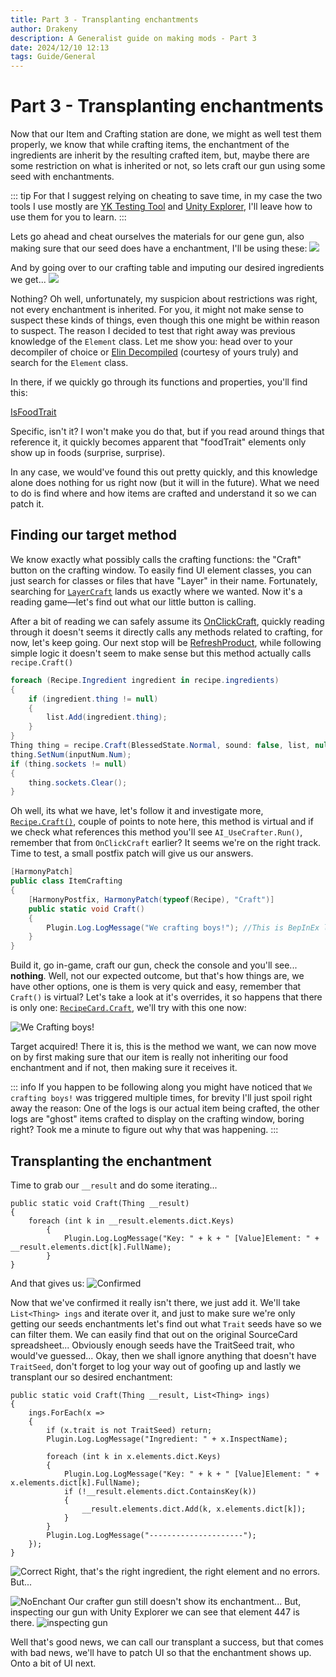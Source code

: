 ```yaml
---
title: Part 3 - Transplanting enchantments
author: Drakeny
description: A Generalist guide on making mods - Part 3
date: 2024/12/10 12:13
tags: Guide/General
---
```


# Part 3 - Transplanting enchantments

Now that our Item and Crafting station are done, we might as well test them properly, we know that while crafting items, the enchantment of the ingredients are inherit by the resulting crafted item, but, maybe there are some restriction on what is inherited or not, so lets craft our gun using some seed with enchantments.

::: tip
For that I suggest relying on cheating to save time, in my case the two tools I use mostly are [YK Testing Tool](https://steamcommunity.com/sharedfiles/filedetails/?id=3365678112) and [Unity Explorer](https://steamcommunity.com/sharedfiles/filedetails/?id=3364902496&searchtext=unity), I'll leave how to use them for you to learn.
:::

Lets go ahead and cheat ourselves the materials for our gene gun, also making sure that our seed does have a enchantment, I'll be using these:
![](./Assets/seed.png)

And by going over to our crafting table and imputing our desired ingredients we get...
![](./Assets/noenccraft.png)

Nothing? Oh well, unfortunately, my suspicion about restrictions was right, not every enchantment is inherited. For you, it might not make sense to suspect these kinds of things, even though this one might be within reason to suspect. The reason I decided to test that right away was previous knowledge of the `Element` class. Let me show you: head over to your decompiler of choice or [Elin Decompiled](https://elin-modding-resources.github.io/Elin-Decompiled/) (courtesy of yours truly) and search for the `Element` class.

In there, if we quickly go through its functions and properties, you'll find this:

[IsFoodTrait](https://elin-modding-resources.github.io/Elin-Decompiled/classElement.html#a4a285c3ae82445a9c479a5c77a7d2129)

Specific, isn't it? I won't make you do that, but if you read around things that reference it, it quickly becomes apparent that "foodTrait" elements only show up in foods (surprise, surprise).

In any case, we would've found this out pretty quickly, and this knowledge alone does nothing for us right now (but it will in the future). What we need to do is find where and how items are crafted and understand it so we can patch it.

## Finding our target method

We know exactly what possibly calls the crafting functions: the "Craft" button on the crafting window. To easily find UI element classes, you can just search for classes or files that have "Layer" in their name. Fortunately, searching for [`LayerCraft`](https://elin-modding-resources.github.io/Elin-Decompiled/classLayerCraft.html) lands us exactly where we wanted. Now it's a reading game—let's find out what our little button is calling.

After a bit of reading we can safely assume its [OnClickCraft](https://elin-modding-resources.github.io/Elin-Decompiled/classLayerCraft.html#a209d122805d09c7b140dccc89c9d047f), quickly reading through it doesn't seems it directly calls any methods related to crafting, for now, let's keep going. Our next stop will be [RefreshProduct](https://elin-modding-resources.github.io/Elin-Decompiled/classLayerCraft.html#a2c6414e8cab7664c6aef5a050e70fff1), while following simple logic it doesn't seem to make sense but this method actually calls `recipe.Craft()`

```cs
foreach (Recipe.Ingredient ingredient in recipe.ingredients)
{
    if (ingredient.thing != null)
    {
        list.Add(ingredient.thing);
    }
}
Thing thing = recipe.Craft(BlessedState.Normal, sound: false, list, null, model: true); // [!code focus]
thing.SetNum(inputNum.Num);
if (thing.sockets != null)
{
    thing.sockets.Clear();
}
```

Oh well, its what we have, let's follow it and investigate more, [`Recipe.Craft()`](https://elin-modding-resources.github.io/Elin-Decompiled/classRecipe.html#ac02871547f61b1b6ac605f8e32030463), couple of points to note here, this method is virtual and if we check what references this method you'll see `AI_UseCrafter.Run()`, remember that from `OnClickCraft` earlier? It seems we're on the right track. Time to test, a small postfix patch will give us our answers.

```cs
[HarmonyPatch]
public class ItemCrafting
{
    [HarmonyPostfix, HarmonyPatch(typeof(Recipe), "Craft")]
    public static void Craft()
    {
        Plugin.Log.LogMessage("We crafting boys!"); //This is BepInEx logger
    }
}
```

Build it, go in-game, craft our gun, check the console and you'll see... **nothing**. Well, not our expected outcome, but that's how things are, we have other options, one is them is very quick and easy, remember that `Craft()` is virtual? Let's take a look at it's overrides, it so happens that there is only one: [`RecipeCard.Craft`](https://elin-modding-resources.github.io/Elin-Decompiled/classRecipeCard.html#a90e5d744f49ca9e50e8912ef9fbd3f4c), we'll try with this one now:

![We Crafting boys!](./Assets/found.png)

Target acquired! There it is, this is the method we want, we can now move on by first making sure that our item is really not inheriting our food enchantment and if not, then making sure it receives it.

::: info
If you happen to be following along you might have noticed that `We crafting boys!` was triggered multiple times, for brevity I'll just spoil right away the reason: One of the logs is our actual item being crafted, the other logs are "ghost" items crafted to display on the crafting window, boring right? Took me a minute to figure out why that was happening.
:::

## Transplanting the enchantment

Time to grab our `__result` and do some iterating...

```cs{1,5}
public static void Craft(Thing __result)
{
    foreach (int k in __result.elements.dict.Keys)
        {
            Plugin.Log.LogMessage("Key: " + k + " [Value]Element: " + __result.elements.dict[k].FullName);
        }
}
```

And that gives us:
![Confirmed](./Assets/notraitoncraft.png)

Now that we've confirmed it really isn't there, we just add it. We'll take `List<Thing> ings` and iterate over it, and just to make sure we're only getting our seeds enchantments let's find out what `Trait` seeds have so we can filter them. We can easily find that out on the original SourceCard spreadsheet... Obviously enough seeds have the TraitSeed trait, who would've guessed... Okay, then we shall ignore anything that doesn't have `TraitSeed`, don't forget to log your way out of goofing up and lastly we transplant our so desired enchantment:

```cs{1,3,5,13}
public static void Craft(Thing __result, List<Thing> ings)
{
    ings.ForEach(x =>
    {
        if (x.trait is not TraitSeed) return;
        Plugin.Log.LogMessage("Ingredient: " + x.InspectName);

        foreach (int k in x.elements.dict.Keys)
        {
            Plugin.Log.LogMessage("Key: " + k + " [Value]Element: " + x.elements.dict[k].FullName);
            if (!__result.elements.dict.ContainsKey(k))
            {
                __result.elements.dict.Add(k, x.elements.dict[k]);
            }
        }
        Plugin.Log.LogMessage("---------------------");
    });
}
```

![Correct](./Assets/rightenc.png)
Right, that's the right ingredient, the right element and no errors. But...

![NoEnchant](./Assets/uinoenc.png)
Our crafter gun still doesn't show its enchantment... But, inspecting our gun with Unity Explorer we can see that element 447 is there.
![inspecting gun](./Assets/ueinspect.png)

Well that's good news, we can call our transplant a success, but that comes with bad news, we'll have to patch UI so that the enchantment shows up. Onto a bit of UI next.
